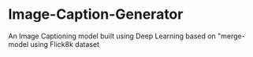 # Image-Caption-Generator
An Image Captioning model built using Deep Learning based on "merge-model using Flick8k dataset
